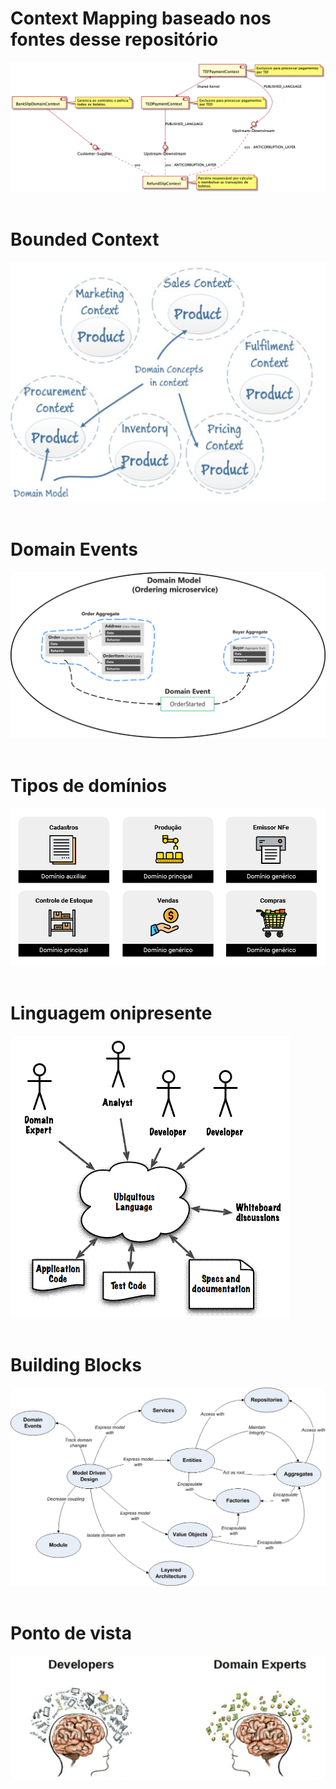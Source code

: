 # Context Mapping baseado nos fontes desse repositório<br>
![Image](../assets/picpay-contextmapper-finance_ContextMap.puml.png?raw=true)<br><br>

# Bounded Context<br>
![Image](../assets/BoundedContext.jpg?raw=true)<br><br>

# Domain Events<br>
![Image](../assets/domain_event.png?raw=true)<br><br>

# Tipos de domínios<br>
![Image](../assets/domains_and_subdomains.png?raw=true)<br><br>

# Linguagem onipresente<br>
![Image](../assets/ubiquitous_language.gif?raw=true)<br><br>

# Building Blocks<br>
![Image](../assets/building-blocks.png?raw=true)<br><br>

# Ponto de vista<br>
![Image](../assets/point_of_view_among_placeholders.png?raw=true)<br><br>